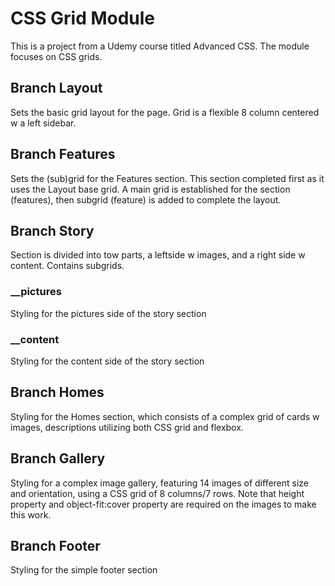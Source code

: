 # CSS Grid Module
This is a project from a Udemy course titled Advanced CSS. The module focuses on CSS grids.

## Branch Layout
Sets the basic grid layout for the page. Grid is a flexible 8 column centered w a left sidebar.

## Branch Features
Sets the (sub)grid for the Features section. This section completed first as it uses the Layout base grid. A main grid is established for the section (features), then subgrid (feature) is added to complete the layout.

## Branch Story
Section is divided into tow parts, a leftside w images, and a right side w content. Contains subgrids.

### __pictures
Styling for the pictures side of the story section

### __content
Styling for the content side of the story section

## Branch Homes
Styling for the Homes section, which consists of a complex grid of cards w images, descriptions utilizing both CSS grid and flexbox.

## Branch Gallery
Styling for a complex image gallery, featuring 14 images of different size and orientation, using a CSS grid of 8 columns/7 rows. Note that height property and object-fit:cover property are required on the images to make this work.

## Branch Footer
Styling for the simple footer section